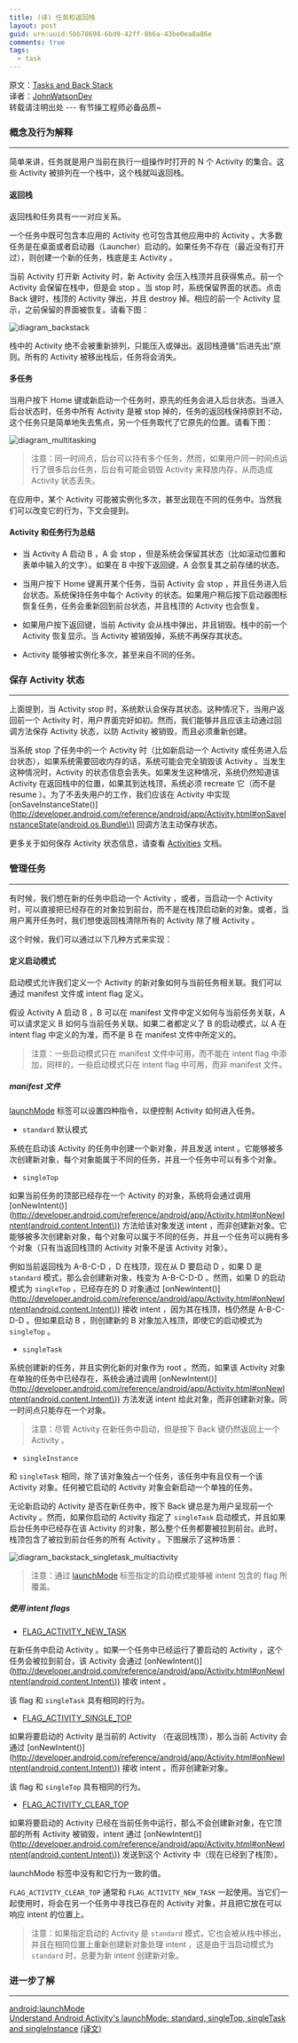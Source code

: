 ```yaml
---
title: (译) 任务和返回栈
layout: post
guid: urn:uuid:5bb78698-6bd9-42ff-8b6a-43be0ea8a86e
comments: true
tags:
  - task
---
```


原文：[Tasks and Back Stack](http://developer.android.com/guide/components/tasks-and-back-stack.html)  
译者：[JohnWatsonDev](http://johnwatsondev.com)  
转载请注明出处 --- 有节操工程师必备品质~

### 概念及行为解释

---

简单来讲，任务就是用户当前在执行一组操作时打开的 N 个 Activity 的集合。这些 Activity 被排列在一个栈中，这个栈就叫返回栈。

#### 返回栈

返回栈和任务具有一一对应关系。

一个任务中既可包含本应用的 Activity 也可包含其他应用中的 Activity 。大多数任务是在桌面或者启动器（Launcher）启动的。如果任务不存在（最近没有打开过），则创建一个新的任务，栈底是主 Activity 。

当前 Activity 打开新 Activity 时，新 Activity 会压入栈顶并且获得焦点。前一个 Activity 会保留在栈中，但是会 stop 。当 stop 时，系统保留界面的状态。点击 Back 键时，栈顶的 Activity 弹出，并且 destroy 掉。相应的前一个 Activity 显示，之前保留的界面被恢复。请看下图：

![diagram_backstack](/media/files/2016/01/16/diagram_backstack.png)

栈中的 Activity 绝不会被重新排列，只能压入或弹出。返回栈遵循“后进先出”原则。所有的 Activity 被移出栈后，任务将会消失。

#### 多任务

当用户按下 Home 键或新启动一个任务时，原先的任务会进入后台状态。当进入后台状态时，任务中所有 Activity 是被 stop 掉的，任务的返回栈保持原封不动，这个任务只是简单地失去焦点，另一个任务取代了它原先的位置。请看下图：

![diagram_multitasking](/media/files/2016/01/16/diagram_multitasking.png)

> 注意：同一时间点，后台可以持有多个任务，然而，如果用户同一时间点运行了很多后台任务，后台有可能会销毁 Activity 来释放内存，从而造成 Activity 状态丢失。

在应用中，某个 Activity 可能被实例化多次，甚至出现在不同的任务中。当然我们可以改变它的行为，下文会提到。

#### Activity 和任务行为总结

- 当 Activity A 启动 B ，A 会 stop ，但是系统会保留其状态（比如滚动位置和表单中输入的文字）。如果在 B 中按下返回键，A 会恢复其之前存储的状态。

- 当用户按下 Home 键离开某个任务，当前 Activity 会 stop ，并且任务进入后台状态。系统保持任务中每个 Activity 的状态。如果用户稍后按下启动器图标恢复任务，任务会重新回到前台状态，并且栈顶的 Activity 也会恢复。

- 如果用户按下返回键，当前 Activity 会从栈中弹出，并且销毁。栈中的前一个 Activity 恢复显示。当 Activity 被销毁掉，系统不再保存其状态。

- Activity 能够被实例化多次，甚至来自不同的任务。

### 保存 Activity 状态

---

上面提到，当 Activity stop 时，系统默认会保存其状态。这种情况下，当用户返回前一个 Activity 时，用户界面完好如初。然而，我们能够并且应该主动通过回调方法保存 Activity 状态，以防 Activity 被销毁，而且必须重新创建。

当系统 stop 了任务中的一个 Activity 时（比如新启动一个 Activity 或任务进入后台状态），如果系统需要回收内存的话，系统可能会完全销毁该 Activity 。当发生这种情况时，Activity 的状态信息会丢失。如果发生这种情况，系统仍然知道该 Activity 在返回栈中的位置，如果其到达栈顶，系统必须 recreate 它（而不是 resume ）。为了不丢失用户的工作，我们应该在 Activity 中实现 [onSaveInstanceState()](http://developer.android.com/reference/android/app/Activity.html#onSaveInstanceState(android.os.Bundle\)) 回调方法主动保存状态。

更多关于如何保存 Activity 状态信息，请查看 [Activities](http://developer.android.com/guide/components/activities.html#SavingActivityState) 文档。

### 管理任务

---

有时候，我们想在新的任务中启动一个 Activity ，或者，当启动一个 Activity 时，可以直接把已经存在的对象拉到前台，而不是在栈顶启动新的对象。或者，当用户离开任务时，我们想使返回栈清除所有的 Activity 除了根 Activity 。

这个时候，我们可以通过以下几种方式来实现：

#### 定义启动模式

启动模式允许我们定义一个 Activity 的新对象如何与当前任务相关联。我们可以通过 manifest 文件或 intent flag 定义。

假设 Activity A 启动 B ，B 可以在 manifest 文件中定义如何与当前任务关联，A 可以请求定义 B 如何与当前任务关联。如果二者都定义了 B 的启动模式，以 A 在 intent flag 中定义的为准，而不是 B 在 manifest 文件中所定义的。

> 注意：一些启动模式只在 manifest 文件中可用，而不能在 intent flag 中添加，同样的，一些启动模式只在 intent flag 中可用，而非 manifest 文件。

##### manifest 文件

[launchMode](http://developer.android.com/guide/topics/manifest/activity-element.html#lmode) 标签可以设置四种指令，以便控制 Activity 如何进入任务。

- `standard` 默认模式

系统在启动该 Activity 的任务中创建一个新对象，并且发送 intent 。它能够被多次创建新对象，每个对象能属于不同的任务，并且一个任务中可以有多个对象。

- `singleTop`

如果当前任务的顶部已经存在一个 Activity 的对象，系统将会通过调用 [onNewIntent()](http://developer.android.com/reference/android/app/Activity.html#onNewIntent(android.content.Intent\)) 方法给该对象发送 intent ，而非创建新对象。它能够被多次创建新对象，每个对象可以属于不同的任务，并且一个任务可以拥有多个对象（只有当返回栈顶的 Activity 对象不是该 Activity 对象）。

例如当前返回栈为 A-B-C-D ，D 在栈顶，现在从 D 要启动 D ，如果 D 是 `standard` 模式，那么会创建新对象，栈变为 A-B-C-D-D 。然而，如果 D 的启动模式为 `singleTop` ，已经存在的 D 对象通过 [onNewIntent()](http://developer.android.com/reference/android/app/Activity.html#onNewIntent(android.content.Intent\)) 接收 intent ，因为其在栈顶，栈仍然是 A-B-C-D-D 。但如果启动 B ，则创建新的 B 对象加入栈顶，即使它的启动模式为 `singleTop` 。

- `singleTask`

系统创建新的任务，并且实例化新的对象作为 root 。然而，如果该 Activity 对象在单独的任务中已经存在，系统会通过调用 [onNewIntent()](http://developer.android.com/reference/android/app/Activity.html#onNewIntent(android.content.Intent\)) 方法发送 intent 给此对象，而非创建新对象。同一时间点只能存在一个对象。

> 注意：尽管 Activity 在新任务中启动，但是按下 Back 键仍然返回上一个 Activity 。

- `singleInstance`

和 `singleTask` 相同，除了该对象独占一个任务，该任务中有且仅有一个该 Activity 对象。任何被它启动的 Activity 对象会新启动一个单独的任务。

无论新启动的 Activity 是否在新任务中，按下 Back 键总是为用户呈现前一个 Activity 。然而，如果你启动的 Activity 指定了 `singleTask` 启动模式，并且如果后台任务中已经存在该 Activity 的对象，那么整个任务都要被拉到前台。此时，栈顶包含了被拉到前台任务的所有 Activity 。下图展示了这种场景：

![diagram_backstack_singletask_multiactivity](/media/files/2016/01/16/diagram_backstack_singletask_multiactivity.png)

> 注意：通过 [launchMode](http://developer.android.com/guide/topics/manifest/activity-element.html#lmode) 标签指定的启动模式能够被 intent 包含的 flag 所覆盖。

##### 使用 intent flags

* [FLAG_ACTIVITY_NEW_TASK](http://developer.android.com/reference/android/content/Intent.html#FLAG_ACTIVITY_NEW_TASK)

在新任务中启动 Activity 。如果一个任务中已经运行了要启动的 Activity ，这个任务会被拉到前台，该 Activity 会通过 [onNewIntent()](http://developer.android.com/reference/android/app/Activity.html#onNewIntent(android.content.Intent\)) 接收 intent 。

该 flag 和 `singleTask` 具有相同的行为。

* [FLAG_ACTIVITY_SINGLE_TOP](http://developer.android.com/reference/android/content/Intent.html#FLAG_ACTIVITY_SINGLE_TOP)

如果将要启动的 Activity 是当前的 Activity （在返回栈顶），那么当前 Activity 会通过 [onNewIntent()](http://developer.android.com/reference/android/app/Activity.html#onNewIntent(android.content.Intent\)) 接收 intent 。而非创建新对象。

该 flag 和 `singleTop` 具有相同的行为。

* [FLAG_ACTIVITY_CLEAR_TOP](http://developer.android.com/reference/android/content/Intent.html#FLAG_ACTIVITY_CLEAR_TOP)

如果将要启动的 Activity 已经在当前任务中运行，那么不会创建新对象，在它顶部的所有 Activity 被销毁，intent 通过 [onNewIntent()](http://developer.android.com/reference/android/app/Activity.html#onNewIntent(android.content.Intent\)) 发送到这个 Activity 中（现在已经到了栈顶）。

launchMode 标签中没有和它行为一致的值。

`FLAG_ACTIVITY_CLEAR_TOP` 通常和 `FLAG_ACTIVITY_NEW_TASK` 一起使用。当它们一起使用时，将会在另一个任务中寻找已存在的 Activity 对象，并且把它放在可以响应 intent 的位置上。

> 注意：如果指定启动的 Activity 是 `standard` 模式，它也会被从栈中移出，并且在相同位置上重新创建新对象处理 intent ，这是由于当启动模式为 `standard` 时，总要为新 intent 创建新对象。


### 进一步了解

---

[android:launchMode](http://developer.android.com/guide/topics/manifest/activity-element.html#lmode)  
[Understand Android Activity's launchMode: standard, singleTop, singleTask and singleInstance](http://inthecheesefactory.com/blog/understand-android-activity-launchmode/en) [(译文)](http://droidyue.com/blog/2015/08/16/dive-into-android-activity-launchmode/)
